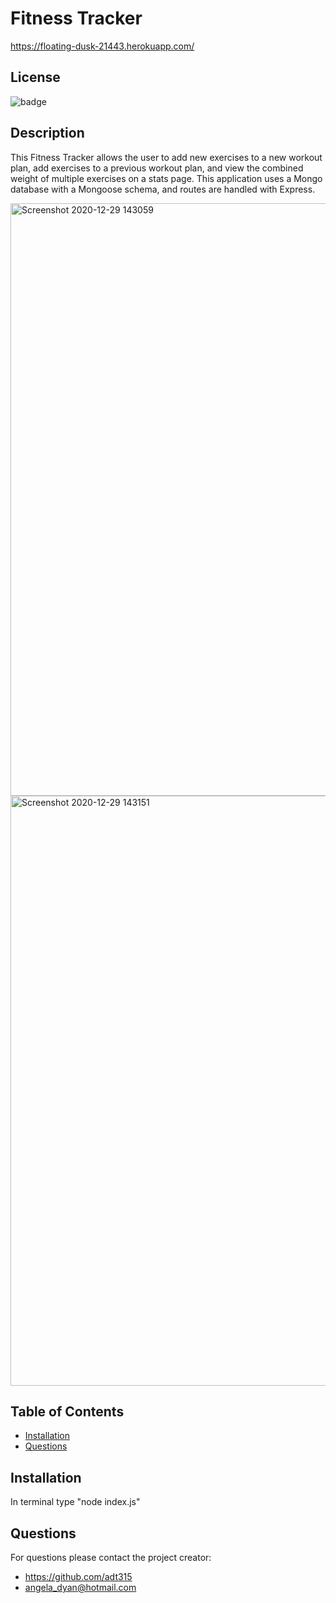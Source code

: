 # Fitness Tracker

https://floating-dusk-21443.herokuapp.com/

## License
![badge](https://img.shields.io/badge/license-MIT-green) 
  
## Description
This Fitness Tracker allows the user to add new exercises to a new workout plan, add exercises to a previous workout plan, and view the combined weight of multiple exercises on a stats page. This application uses a Mongo database with a Mongoose schema, and routes are handled with Express.

<img width="948" alt="Screenshot 2020-12-29 143059" src="https://user-images.githubusercontent.com/51940058/103309743-e4cd5d80-49e3-11eb-935d-2bfb1702e222.png">

<img width="944" alt="Screenshot 2020-12-29 143151" src="https://user-images.githubusercontent.com/51940058/103309883-48f02180-49e4-11eb-91d7-cc40e2f5820f.png">
  
## Table of Contents
* [Installation](#installation)
* [Questions](#questions) 
  
## Installation
In terminal type "node index.js"
  
## Questions
For questions please contact the project creator:
* https://github.com/adt315
* angela_dyan@hotmail.com
